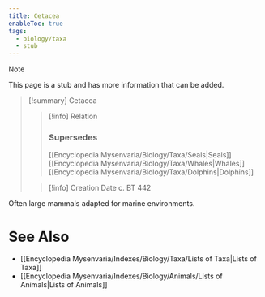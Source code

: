 ```yaml
---
title: Cetacea
enableToc: true
tags:
  - biology/taxa
  - stub
---
```


> [!note]
> This page is a stub and has more information that can be added.

> [!summary] Cetacea
> > [!info] Relation
> > ### Supersedes 
> > [[Encyclopedia Mysenvaria/Biology/Taxa/Seals|Seals]]
> > [[Encyclopedia Mysenvaria/Biology/Taxa/Whales|Whales]]
> > [[Encyclopedia Mysenvaria/Biology/Taxa/Dolphins|Dolphins]]
>
> > [!info] Creation Date
> > c. BT 442

Often large mammals adapted for marine environments.

# See Also
- [[Encyclopedia Mysenvaria/Indexes/Biology/Taxa/Lists of Taxa|Lists of Taxa]]
- [[Encyclopedia Mysenvaria/Indexes/Biology/Animals/Lists of Animals|Lists of Animals]]
